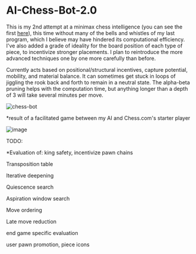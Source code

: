 # AI-Chess-Bot-2.0

This is my 2nd attempt at a minimax chess intelligence (you can see the first [here](https://github.com/DanielT504/AI-Chess-Bot)), this time without many of the bells and whistles of my last program, which I believe may have hindered its computational efficiency. I've also added a grade of ideality for the board position of each type of piece, to incentivize stronger placements. I plan to reintroduce the more advanced techniques one by one more carefully than before.

Currently acts based on positional/structural incentives, capture potential, mobility, and material balance. It can sometimes get stuck in loops of jiggling the rook back and forth to remain in a neutral state. The alpha-beta pruning helps with the computation time, but anything longer than a depth of 3 will take several minutes per move.

![chess-bot](https://github.com/DanielT504/AI-Chess-Bot-2.0/assets/62156098/e632f10e-0483-4998-8e0d-6da8adb1aae8) 

*result of a facilitated game between my AI and Chess.com's starter player

![image](https://github.com/DanielT504/AI-Chess-Bot-2.0/assets/62156098/f7c352ae-2c97-4add-9caf-acb560404329)

TODO:

*Evaluation of:  king safety, incentivize pawn chains

Transposition table

Iterative deepening

Quiescence search

Aspiration window search

Move ordering

Late move reduction

end game specific evaluation

user pawn promotion, piece icons
